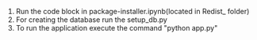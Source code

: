1. Run the code block in package-installer.ipynb(located in Redist_ folder)
2. For creating the database run the setup_db.py
3. To run the application execute the command "python app.py"